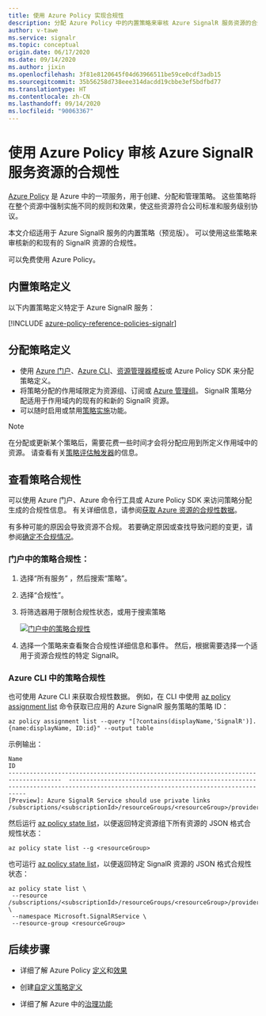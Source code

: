 ```yaml
---
title: 使用 Azure Policy 实现合规性
description: 分配 Azure Policy 中的内置策略来审核 Azure SignalR 服务资源的合规性。
author: v-tawe
ms.service: signalr
ms.topic: conceptual
origin.date: 06/17/2020
ms.date: 09/14/2020
ms.author: jixin
ms.openlocfilehash: 3f81e8120645f04d63966511be59ce0cdf3adb15
ms.sourcegitcommit: 35b56258d738eee314dacdd19cbbe3ef5bdfbd77
ms.translationtype: HT
ms.contentlocale: zh-CN
ms.lasthandoff: 09/14/2020
ms.locfileid: "90063367"
---
```

# <a name="audit-compliance-of-azure-signalr-service-resources-using-azure-policy"></a>使用 Azure Policy 审核 Azure SignalR 服务资源的合规性

[Azure Policy](../governance/policy/overview.md) 是 Azure 中的一项服务，用于创建、分配和管理策略。 这些策略将在整个资源中强制实施不同的规则和效果，使这些资源符合公司标准和服务级别协议。

本文介绍适用于 Azure SignalR 服务的内置策略（预览版）。 可以使用这些策略来审核新的和现有的 SignalR 资源的合规性。

可以免费使用 Azure Policy。

## <a name="built-in-policy-definitions"></a>内置策略定义

以下内置策略定义特定于 Azure SignalR 服务：

[!INCLUDE [azure-policy-reference-policies-signalr](../../includes/policy/reference/bycat/policies-signalr.md)]

## <a name="assign-policy-definitions"></a>分配策略定义

* 使用 [Azure 门户](../governance/policy/assign-policy-portal.md)、[Azure CLI](../governance/policy/assign-policy-azurecli.md)、[资源管理器模板](../governance/policy/assign-policy-template.md)或 Azure Policy SDK 来分配策略定义。
* 将策略分配的作用域限定为资源组、订阅或 [Azure 管理组](../governance/management-groups/overview.md)。 SignalR 策略分配适用于作用域内的现有的和新的 SignalR 资源。
* 可以随时启用或禁用[策略实施](../governance/policy/concepts/assignment-structure.md#enforcement-mode)功能。

> [!NOTE]
> 在分配或更新某个策略后，需要花费一些时间才会将分配应用到所定义作用域中的资源。 请查看有关[策略评估触发器](../governance/policy/how-to/get-compliance-data.md#evaluation-triggers)的信息。

## <a name="review-policy-compliance"></a>查看策略合规性

可以使用 Azure 门户、Azure 命令行工具或 Azure Policy SDK 来访问策略分配生成的合规性信息。 有关详细信息，请参阅[获取 Azure 资源的合规性数据](../governance/policy/how-to/get-compliance-data.md)。

有多种可能的原因会导致资源不合规。 若要确定原因或查找导致问题的变更，请参阅[确定不合规情况](../governance/policy/how-to/determine-non-compliance.md)。

### <a name="policy-compliance-in-the-portal"></a>门户中的策略合规性：

1. 选择“所有服务”  ，然后搜索“策略”。
1. 选择“合规性”。
1. 将筛选器用于限制合规性状态，或用于搜索策略
   
    [ ![门户中的策略合规性](./media/signalr-howto-azure-policy/azure-policy-compliance.png) ](./media/signalr-howto-azure-policy/azure-policy-compliance.png#lightbox)
2. 选择一个策略来查看聚合合规性详细信息和事件。 然后，根据需要选择一个适用于资源合规性的特定 SignalR。

### <a name="policy-compliance-in-the-azure-cli"></a>Azure CLI 中的策略合规性

也可使用 Azure CLI 来获取合规性数据。 例如，在 CLI 中使用 [az policy assignment list](/cli/policy/assignment#az-policy-assignment-list) 命令获取已应用的 Azure SignalR 服务策略的策略 ID：

```azurecli
az policy assignment list --query "[?contains(displayName,'SignalR')].{name:displayName, ID:id}" --output table
```

示例输出：

```
Name                                                                                   ID
-------------------------------------------------------------------------------------  --------------------------------------------------------------------------------------------------------------------------------
[Preview]: Azure SignalR Service should use private links  /subscriptions/<subscriptionId>/resourceGroups/<resourceGroup>/providers/Microsoft.Authorization/policyAssignments/<assignmentId>
```

然后运行 [az policy state list](/cli/policy/state#az-policy-state-list)，以便返回特定资源组下所有资源的 JSON 格式合规性状态：

```azurecli
az policy state list --g <resourceGroup>
```

也可运行 [az policy state list](/cli/policy/state#az-policy-state-list)，以便返回特定 SignalR 资源的 JSON 格式合规性状态：

```azurecli
az policy state list \
 --resource /subscriptions/<subscriptionId>/resourceGroups/<resourceGroup>/providers/Microsoft.SignalRService/SignalR/<resourceName> \
 --namespace Microsoft.SignalRService \
 --resource-group <resourceGroup>
```

## <a name="next-steps"></a>后续步骤

* 详细了解 Azure Policy [定义](../governance/policy/concepts/definition-structure.md)和[效果](../governance/policy/concepts/effects.md)

* 创建[自定义策略定义](../governance/policy/tutorials/create-custom-policy-definition.md)

* 详细了解 Azure 中的[治理功能](../governance/index.yml)


<!-- LINKS - External -->
[terms-of-use]: https://azure.microsoft.com/support/legal/preview-supplemental-terms/
